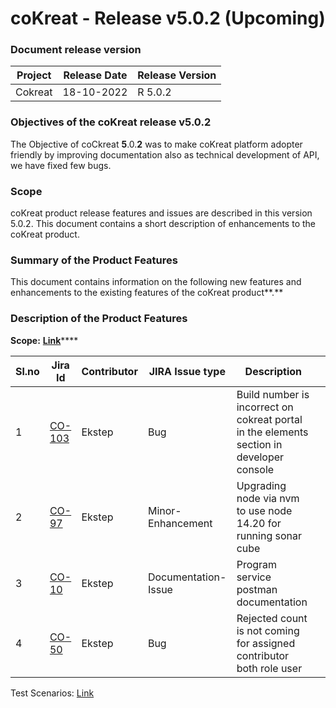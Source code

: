 # coKreat - Release v5.0.2 (Upcoming)

### Document release version <a href="#document-release-version" id="document-release-version"></a>

| Project | Release Date | Release Version |
| ------- | ------------ | --------------- |
| Cokreat | 18-10-2022   | R 5.0.2         |

### **Objectives of the coKreat release v5.0.2**

The Objective of coCkreat **5**.0.**2** was to make coKreat platform adopter friendly by  improving documentation also as technical development of API, we have fixed few bugs.

### Scope

coKreat product release features and issues are described in this version 5.0.2. This document contains a short description of enhancements to the coKreat product.

### **Summary of the Product Features**

This document contains information on the following new features and enhancements to the existing features of the coKreat product**.**

### **Description of the Product Features**

**Scope:** [**Link**](https://project-sunbird.atlassian.net/issues/?filter=12654)****

| Sl.no | Jira Id                                                       | Contributor | JIRA Issue type     | Description                                                                              |   |
| ----- | ------------------------------------------------------------- | ----------- | ------------------- | ---------------------------------------------------------------------------------------- | - |
| 1     | [CO-103](https://project-sunbird.atlassian.net/browse/CO-103) | Ekstep      | Bug                 | Build number is incorrect on cokreat portal in the elements section in developer console |   |
| 2     | [CO-97](https://project-sunbird.atlassian.net/browse/CO-97)   | Ekstep      | Minor-Enhancement   | Upgrading node via nvm to use node 14.20 for running sonar cube                          |   |
| 3     | [CO-10](https://project-sunbird.atlassian.net/browse/CO-10)   | Ekstep      | Documentation-Issue | Program service postman documentation                                                    |   |
| 4     | [CO-50](https://project-sunbird.atlassian.net/browse/CO-50)   | Ekstep      | Bug                 | Rejected count is not coming for assigned contributor both role user                     |   |

Test Scenarios: [Link](https://project-sunbird.atlassian.net/wiki/spaces/COK/pages/3241377793/R+5.0.2+Test+Scenarios)

